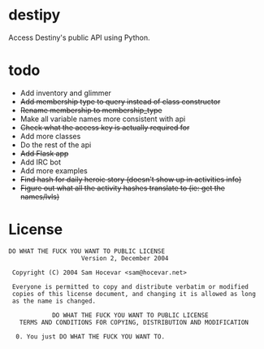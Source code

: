 destipy
========

Access Destiny's public API using Python.
 
# todo

- Add inventory and glimmer
- ~~Add membership type to query instead of class constructor~~
- ~~Rename membership to membership_type~~
- Make all variable names more consistent with api 
- ~~Check what the access key is actually required for~~
- Add more classes
- Do the rest of the api
- ~~Add Flask app~~
- Add IRC bot
- Add more examples
- ~~Find hash for daily heroic story (doesn't show up in activities info)~~
- ~~Figure out what all the activity hashes translate to (ie: get the names/lvls)~~

# License

``` text
DO WHAT THE FUCK YOU WANT TO PUBLIC LICENSE
                    Version 2, December 2004

 Copyright (C) 2004 Sam Hocevar <sam@hocevar.net>

 Everyone is permitted to copy and distribute verbatim or modified
 copies of this license document, and changing it is allowed as long
 as the name is changed.

            DO WHAT THE FUCK YOU WANT TO PUBLIC LICENSE
   TERMS AND CONDITIONS FOR COPYING, DISTRIBUTION AND MODIFICATION

  0. You just DO WHAT THE FUCK YOU WANT TO.